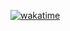 [![wakatime](https://wakatime.com/badge/user/018c3d94-7b59-444d-9225-13b8d91d592e.svg)](https://wakatime.com/@018c3d94-7b59-444d-9225-13b8d91d592e)

